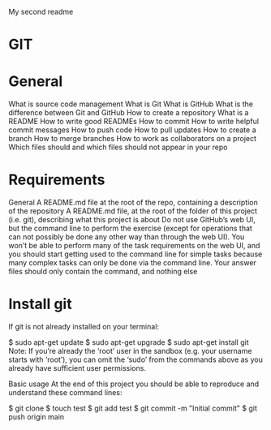 My second readme
# GIT
# General
What is source code management
What is Git
What is GitHub
What is the difference between Git and GitHub
How to create a repository
What is a README
How to write good READMEs
How to commit
How to write helpful commit messages
How to push code
How to pull updates
How to create a branch
How to merge branches
How to work as collaborators on a project
Which files should and which files should not appear in your repo 
# Requirements
General
A README.md file at the root of the repo, containing a description of the repository
A README.md file, at the root of the folder of this project (i.e. git), describing what this project is about
Do not use GitHub’s web UI, but the command line to perform the exercise (except for operations that can not possibly be done any other way than through the web UI). You won’t be able to perform many of the task requirements on the web UI, and you should start getting used to the command line for simple tasks because many complex tasks can only be done via the command line.
Your answer files should only contain the command, and nothing else
# Install git
If git is not already installed on your terminal:

$ sudo apt-get update
$ sudo apt-get upgrade
$ sudo apt-get install git
Note: If you’re already the ‘root’ user in the sandbox (e.g. your username starts with ‘root’), you can omit the ‘sudo’ from the commands above as you already have sufficient user permissions.

Basic usage
At the end of this project you should be able to reproduce and understand these command lines:

$ git clone <repo>
$ touch test
$ git add test
$ git commit -m "Initial commit"
$ git push origin main
